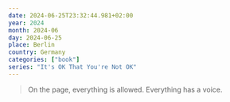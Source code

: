 ```yaml
---
date: 2024-06-25T23:32:44.981+02:00
year: 2024
month: 2024-06
day: 2024-06-25
place: Berlin
country: Germany
categories: ["book"]
series: "It's OK That You're Not OK"
---
```

> On the page, everything is allowed. Everything has a voice.
